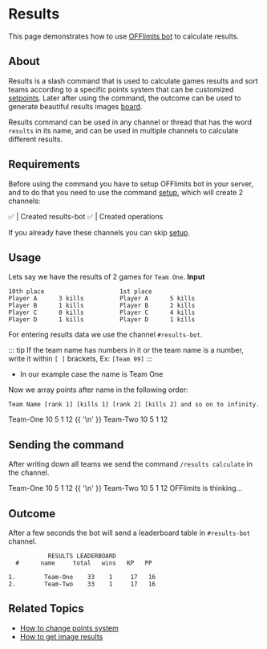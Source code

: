 <head>
    <script>
      window.yaContextCb = window.yaContextCb || [];
    </script>
    <script src="https://yandex.ru/ads/system/context.js" async></script>
</head>

# Results

This page demonstrates how to use [OFFlimits bot](https://discord.com/oauth2/authorize?client_id=728332591790293044&scope=bot+applications.commands&permissions=268445752&client_id=728332591790293044) to calculate results.

## About

Results is a slash command that is used to calculate games results
and sort teams according to a specific points system that can be
customized [setpoints](/guide/points-system).
Later after using the command, the outcome can be used to generate
beautiful results images [board](/guide/board).

<YandexAD :blockId="R-A-8300744-1"></YandexAD>

Results command can be used in any channel or thread that has the word `results` in its name, and can be used in multiple channels to calculate different results.

## Requirements

Before using the command you have to setup OFFlimits bot in your
server, and to do that you need to use the command [setup](/guide/setup), which will create 2 channels:

<DiscordMessage :bot="true" profile="bot">
			<template #interactions>
				<DiscordInteraction profile="test" :command="true">setup</DiscordInteraction>
			</template>
✅ | Created <DiscordMention type="channel">results-bot</DiscordMention>
</DiscordMessage>
<DiscordMessage :bot="true" profile="bot">
✅ | Created <DiscordMention type="channel">operations</DiscordMention>
</DiscordMessage>

If you already have these channels you can skip [setup](/guide/setup).

## Usage

Lets say we have the results of 2 games for `Team One`.
**Input**

```txt:no-line-numbers
10th place                     1st place
Player A      3 kills          Player A      5 kills
Player B      1 kills          Player B      2 kills
Player C      0 kills          Player C      4 kills
Player D      1 kills          Player D      1 kills
```

For entering results data we use the channel `#results-bot`.

::: tip
If the team name has numbers in it or the team name is a number, write it within `[ ]` brackets, Ex: `[Team 99]`
:::

- In our example case the name is Team One

Now we array points after name in the following order:

`Team Name [rank 1] [kills 1] [rank 2] [kills 2] and so on to infinity.`

<DiscordMessage profile="test">
<DiscordMarkdown>
Team-One 10 5 1 12
{{ '\n' }}
Team-Two 10 5 1 12
</DiscordMarkdown>
</DiscordMessage>

## Sending the command

After writing down all teams we send the command `/results calculate` in the channel.

<DiscordMessage profile="test" >
<DiscordMarkdown>
Team-One 10 5 1 12
{{ '\n' }}
Team-Two 10 5 1 12
</DiscordMarkdown>
</DiscordMessage>
<DiscordMessage :bot="true" profile="bot">
			<template #interactions>
				<DiscordInteraction profile="test" :ephemeral="true" :command="true">results</DiscordInteraction>
			</template>
			OFFlimits is thinking...
		</DiscordMessage>

## Outcome

<YandexAD :blockId="R-A-8300744-1"></YandexAD>

After a few seconds the bot will send a leaderboard table in `#results-bot` channel.

<DiscordMessage :bot="true" profile="bot">
			<template #interactions>
				<DiscordInteraction profile="test" :ephemeral="true" :command="true">results</DiscordInteraction>
			</template>
			
```txt:no-line-numbers
           RESULTS LEADERBOARD
  #      name     total   wins   KP   PP

1.        Team-One    33    1     17   16
2.        Team-Two    33    1     17   16

```
</DiscordMessage>

## Related Topics

- [How to change points system](/guide/points-system)
- [How to get image results](/guide/board)
